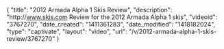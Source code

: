 {
    "title": "2012 Armada Alpha 1 Skis Review",
    "description": "http:\/\/www.skis.com Review for the 2012 Armada Alpha 1 skis",
    "videoid": "3767270",
    "date_created": "1411361283",
    "date_modified": "1418182024",
    "type": "captivate",
    "layout": "video",
    "url": "\/v\/2012-armada-alpha-1-skis-review\/3767270"
}